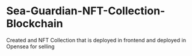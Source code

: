 # Sea-Guardian-NFT-Collection-Blockchain
Created and NFT Collection that is deployed in frontend and deployed in Opensea for selling
